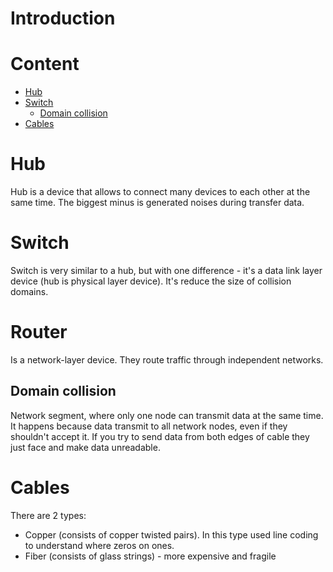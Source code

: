 # Introduction

# Content
- [Hub](#hub)
- [Switch](#switch)
  - [Domain collision](#domain-collision)
- [Cables](#cables)


# Hub
Hub is a device that allows to connect many devices to each
other at the same time. The biggest minus is generated noises during
transfer data.
# Switch
Switch is very similar to a hub, but with one difference - it's a
data link layer device (hub is physical layer device). It's reduce
the size of collision domains.
# Router
Is a network-layer device. They route traffic through independent networks.
## Domain collision
Network segment, where only one node can transmit data at the same time.  
It happens because data transmit to all network nodes, even if they shouldn't
accept it. If you try to send data from both edges of cable they just face
and make data unreadable.
# Cables
There are 2 types:
- Copper (consists of copper twisted pairs). In this type used line coding to understand where zeros on ones.
- Fiber (consists of glass strings) - more expensive and fragile